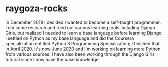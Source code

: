 # raygoza-rocks
In December 2019 I decided I wanted to become a self-taught programmer. I did some research and
tried out various learning tools including Django Girls, but realized I needed to learn a base language before learning Django.
I settled on Python as my base language and did the Coursera specialization entitled Python 3 Programming Specialization; I finished that in April 2020.
It's now June 2020 and I'm working on learning more Python from various sources.
I have also been working through the Django Girls tutorial since I now have the base knowledge.